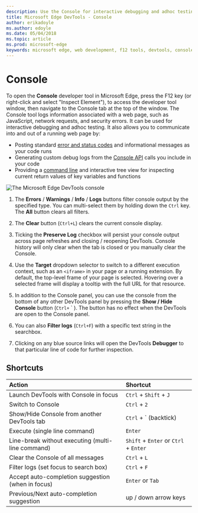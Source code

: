 ```yaml
---
description: Use the Console for interactive debugging and adhoc testing
title: Microsoft Edge DevTools - Console
author: erikadoyle
ms.author: edoyle
ms.date: 05/04/2018
ms.topic: article
ms.prod: microsoft-edge
keywords: microsoft edge, web development, f12 tools, devtools, console
---
```


# Console

To open the **Console** developer tool in Microsoft Edge, press the F12 key (or right-click and select "Inspect Element"), to access the developer tool window, then navigate to the Console tab at the top of the window. The Console tool logs information associated with a web page, such as JavaScript, network requests, and security errors. It can be used for interactive debugging and adhoc testing. It also allows you to communicate into and out of a running web page by:

 - Posting standard [error and status codes](./console/error-and-status-codes.md) and informational messages as your code runs
 - Generating custom debug logs from the [Console API](./console/console-api.md) calls you include in your code
 - Providing a [command line](./console/command-line.md) and interactive tree view for inspecting current return values of key variables and functions

![The Microsoft Edge DevTools console](./media/console.png)

1. The **Errors** / **Warnings** / **Info** / **Logs** buttons filter console output by the specified type. You can multi-select them by holding down the `Ctrl` key. The **All** button clears all filters.

2. The **Clear** button (`Ctrl+L`) clears the current console display.

3. Ticking the **Preserve Log** checkbox will persist your console output across page refreshes and closing / reopening DevTools. Console history will only clear when the tab is closed or you manually clear the Console.

4. Use the **Target** dropdown selector to switch to a different execution context, such as an `<iframe>` in your page or a running extension. By default, the top-level frame of your page is selected. Hovering over a selected frame will display a tooltip with the full URL for that resource.

5. In addition to the Console panel, you can use the console from the bottom of any other DevTools panel by pressing the **Show / Hide Console** button (`Ctrl+` &grave; ). The button has no effect when the DevTools are open to the Console panel.
	
6. You can also **Filter logs** (`Ctrl+F`) with a specific text string in the searchbox.

7. Clicking on any blue source links will open the DevTools **Debugger** to that particular line of code for further inspection.

## Shortcuts

Action                                            | Shortcut               
:-------------------------------------------------| :----------------------
Launch DevTools with Console in focus             | `Ctrl` + `Shift` + `J` 
Switch to Console                                 | `Ctrl` + `2`           
Show/Hide Console from another DevTools tab       | `Ctrl` + &grave; (backtick)  
Execute (single line command)                     | `Enter`                
Line-break without executing (multi-line command) | `Shift` + `Enter` or `Ctrl` + `Enter`      
Clear the Console of all messages                 | `Ctrl` + `L`           
Filter logs (set focus to search box)             | `Ctrl` + `F`           
Accept auto-completion suggestion (when in focus) | `Enter` or `Tab`       
Previous/Next auto-completion suggestion          | up / down arrow keys   

